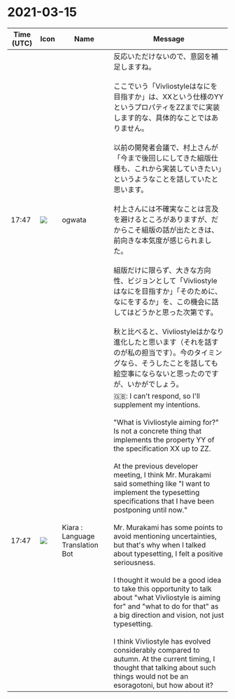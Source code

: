 # 2021-03-15

|Time (UTC)|Icon|Name|Message|
|---|---|---|---|
|17:47|![](https://avatars.slack-edge.com/2019-11-22/845042642576_070441337abaca9fb7b3_72.png)|ogwata|反応いただけないので、意図を補足しますね。<br><br>ここでいう「Vivliostyleはなにを目指すか」は、XXという仕様のYYというプロパティをZZまでに実装します的な、具体的なことではありません。<br><br>以前の開発者会議で、村上さんが「今まで後回しにしてきた組版仕様も、これから実装していきたい」というようなことを話していたと思います。<br><br>村上さんには不確実なことは言及を避けるところがありますが、だからこそ組版の話が出たときは、前向きな本気度が感じられました。<br><br>組版だけに限らず、大きな方向性、ビジョンとして「Vivliostyleはなにを目指すか」「そのために、なにをするか」を、この機会に話してはどうかと思った次第です。<br><br>秋と比べると、Vivliostyleはかなり進化したと思います（それを話すのが私の担当です）。今のタイミングなら、そうしたことを話しても絵空事にならないと思ったのですが、いかがでしょう。|
|17:47|![](https://avatars.slack-edge.com/2021-03-01/1807880975282_5c8ad89e782096649baa_72.png)|Kiara : Language Translation Bot|🇬🇧: I can't respond, so I'll supplement my intentions.<br><br>"What is Vivliostyle aiming for?" Is not a concrete thing that implements the property YY of the specification XX up to ZZ.<br><br>At the previous developer meeting, I think Mr. Murakami said something like "I want to implement the typesetting specifications that I have been postponing until now."<br><br>Mr. Murakami has some points to avoid mentioning uncertainties, but that's why when I talked about typesetting, I felt a positive seriousness.<br><br>I thought it would be a good idea to take this opportunity to talk about "what Vivliostyle is aiming for" and "what to do for that" as a big direction and vision, not just typesetting.<br><br>I think Vivliostyle has evolved considerably compared to autumn. At the current timing, I thought that talking about such things would not be an esoragotoni, but how about it?|
